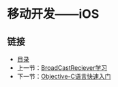 # 移动开发——iOS



## 链接
- [目录](directory.md)  
- 上一节：[BroadCastReciever学习](3.7.md)  
- 下一节：[Objective-C语言快速入门](4.1.md)